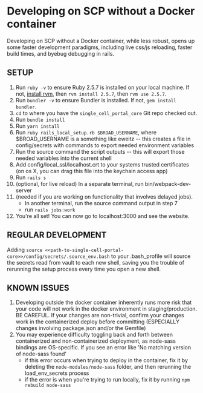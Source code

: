 # Developing on SCP without a Docker container

Developing on SCP without a Docker container, while less robust, opens up some faster development paradigms, including live css/js reloading, faster build times, and byebug debugging in rails.

## SETUP

1.  Run `ruby -v` to ensure Ruby 2.5.7 is installed on your local machine.  If not, [install rvm](https://rvm.io/rvm/install), then `rvm install 2.5.7`, then `rvm use 2.5.7`.
2.  Run `bundler -v` to ensure Bundler is installed.  If not, `gem install bundler`.
3.  `cd` to where you have the `single_cell_portal_core` Git repo checked out.
4.  Run `bundle install`
5.  Run `yarn install`
6.  Run `ruby rails_local_setup.rb $BROAD_USERNAME`, where $BROAD_USERNAME is a something like eweitz -- this creates a file in config/secrets with commands to export needed environment variables
7.  Run the source command the script outputs -- this will export those needed variables into the current shell
8.  Add config/local_ssl/localhost.crt to your systems trusted certificates (on os X, you can drag this file into the keychain access app)
8.  Run `rails s`
9.  (optional, for live reload) In a separate terminal, run bin/webpack-dev-server
10. (needed if you are working on functionality that involves delayed jobs).
    * In another terminal, run the source command output in step 7
    * run `rails jobs:work`
11.  You're all set!  You can now go to localhost:3000 and see the website.

## REGULAR DEVELOPMENT
Adding `source <<path-to-single-cell-portal-core>>/config/secrets/.source_env.bash` to your .bash_profile will source the secrets read from vault to each new shell, saving you the trouble of rerunning the setup process every time you open a new shell.

## KNOWN ISSUES
1. Developing outside the docker container inherently runs more risk that your code will not work in the docker environment in staging/production.  BE CAREFUL.  If your changes are non-trivial, confirm your changes work in the containerized deploy before committing (ESPECIALLY changes involving package.json and/or the Gemfile)
2. You may experience difficulty toggling back and forth between containerized and non-containerized deployment, as node-sass bindings are OS-specific.  If you see an error like 'No matching version of node-sass found'
   * if this error occurs when trying to deploy in the container, fix it by deleting the `node-modules/node-sass` folder, and then rerunning the load_env_secrets process
   * if the error is when you're trying to run locally, fix it by running `npm rebuild node-sass`
